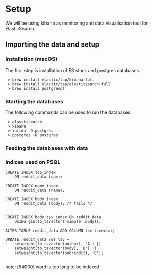 # Setup
We will be using kibana as monitoring and data visualisation tool for ElasticSearch. 

## Importing the data and setup
### Installation (macOS)
The first step is installation of ES stack and postgres databases.
```
 > brew install elastic/tap/kibana-full
 > brew install elastic/tap/elasticsearch-full
 > brew install postgresql 
```

### Starting the databases
The following commands can be used to run the databases:
```
 > elasticsearch
 > kibana
 > initdb -D postgres
 > postgres -D postgres
```

### Feeding the databases with data


### Indices used on PSQL
```
CREATE INDEX top_index
    ON reddit_data (ups);

CREATE INDEX name_index
    ON reddit_data (name);

CREATE INDEX body_index
    ON reddit_data (body); /* fails */


CREATE INDEX body_tsv_index ON reddit_data
    USING gin(to_tsvector('simple',body));

ALTER TABLE reddit_data ADD COLUMN tsv tsvector;

UPDATE reddit_data SET tsv =
    setweight(to_tsvector(author), 'A') ||
    setweight(to_tsvector(body), 'B') ||
    setweight(to_tsvector(subreddit), 'C');


```

note:
[54000] word is too long to be indexed
